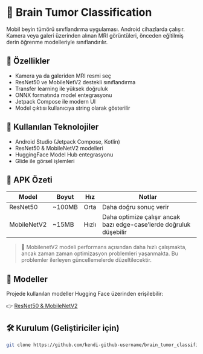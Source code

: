 # 🧠 Brain Tumor Classification

Mobil beyin tümörü sınıflandırma uygulaması. Android cihazlarda çalışır. Kamera veya galeri üzerinden alınan MRI görüntüleri, önceden eğitilmiş derin öğrenme modelleriyle sınıflandırılır.

## 🚀 Özellikler

- Kamera ya da galeriden MRI resmi seç
- ResNet50 ve MobileNetV2 destekli sınıflandırma
- Transfer learning ile yüksek doğruluk
- ONNX formatında model entegrasyonu
- Jetpack Compose ile modern UI
- Model çıktısı kullanıcıya string olarak gösterilir 

## 🤖 Kullanılan Teknolojiler

- Android Studio (Jetpack Compose, Kotlin)
- ResNet50 & MobileNetV2 modelleri
- HuggingFace Model Hub entegrasyonu
- Glide ile görsel işlemleri

## 📲 APK Özeti

| Model        | Boyut  | Hız   | Notlar |
|--------------|--------|-------|--------|
| ResNet50     | ~100MB | Orta  | Daha doğru sonuç verir |
| MobileNetV2  | ~15MB  | Hızlı | Daha optimize çalışır ancak bazı edge-case’lerde doğruluk düşebilir |

> 🔧 MobilenetV2 modeli performans açısından daha hızlı çalışmakta, ancak zaman zaman optimizasyon problemleri yaşanmakta. Bu problemler ilerleyen güncellemelerde düzeltilecektir.

## 🧬 Modeller

Projede kullanılan modeller Hugging Face üzerinden erişilebilir:

👉 [ResNet50 & MobileNetV2 ](https://huggingface.co/EnginCN55/brain_tumor_classification)

## 🛠️ Kurulum (Geliştiriciler için)

```bash
git clone https://github.com/kendi-github-username/brain_tumor_classification.git
